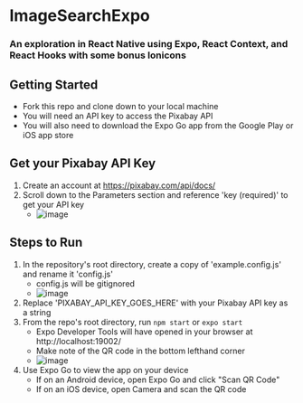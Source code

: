 # ImageSearchExpo
### An exploration in React Native using Expo, React Context, and React Hooks with some bonus Ionicons

## Getting Started
- Fork this repo and clone down to your local machine
- You will need an API key to access the Pixabay API
- You will also need to download the Expo Go app from the Google Play or iOS app store

## Get your Pixabay API Key
1. Create an account at https://pixabay.com/api/docs/
2. Scroll down to the Parameters section and reference 'key (required)' to get your API key
   - ![image](https://user-images.githubusercontent.com/64621853/112542415-e8764380-8d8a-11eb-9b25-3a017d280ac5.png)
## Steps to Run
1. In the repository's root directory, create a copy of 'example.config.js' and rename it 'config.js'
   - config.js will be gitignored       
   - ![image](https://user-images.githubusercontent.com/64621853/112543122-baddca00-8d8b-11eb-8ec3-eeca1c06b0c0.png)
2. Replace 'PIXABAY_API_KEY_GOES_HERE' with your Pixabay API key as a string
3. From the repo's root directory, run `npm start` or `expo start`
   - Expo Developer Tools will have opened in your browser at http://localhost:19002/
   - Make note of the QR code in the bottom lefthand corner
   - ![image](https://user-images.githubusercontent.com/64621853/112542927-82d68700-8d8b-11eb-8b63-e5082f0fc32b.png)
4. Use Expo Go to view the app on your device
   - If on an Android device, open Expo Go and click "Scan QR Code"
   - If on an iOS device, open Camera and scan the QR code 

